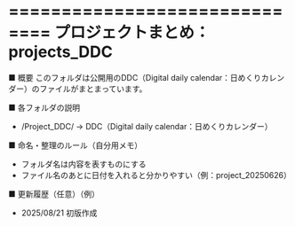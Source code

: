 ==============================
 プロジェクトまとめ：projects_DDC
==============================

■ 概要
このフォルダは公開用のDDC（Digital daily calendar：日めくりカレンダー）のファイルがまとまっています。

■ 各フォルダの説明
- /Project_DDC/   → DDC（Digital daily calendar：日めくりカレンダー）

■ 命名・整理のルール（自分用メモ）
- フォルダ名は内容を表すものにする
- ファイル名のあとに日付を入れると分かりやすい（例：project_20250626）

■ 更新履歴（任意）（例）
- 2025/08/21 初版作成